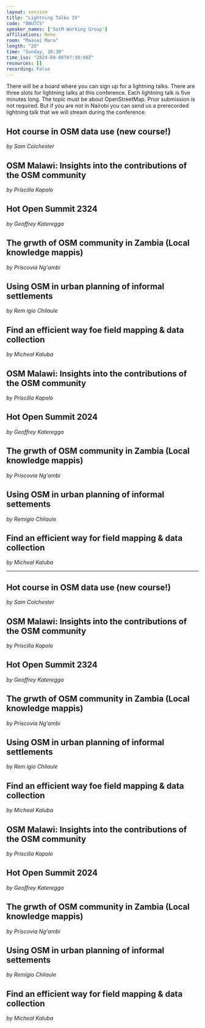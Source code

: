 ```yaml
---
layout: session
title: "Lightning Talks IV"
code: "8NU7CS"
speaker_names: ['SotM Working Group']
affiliations: None
room: "Maasai Mara"
length: "20"
time: "Sunday, 10:30"
time_iso: "2024-09-08T07:30:00Z"
resources: []
recording: False
---
```


There will be a board where you can sign up for a lightning talks. There are three slots for lightning talks at this conference. Each lightning talk is five minutes long. The topic must be about OpenStreetMap. Prior submission is not required. But if you are not in Nairobi you can send us a prerecorded lightning talk that we will stream during the conference.

## Hot course in OSM data use (new course!)
_by Sam Colchester_

## OSM Malawi: Insights into the contributions of the OSM community
_by Priscilla Kapolo_

## Hot Open Summit 2324
_by Geoffrey Kateregga_

## The grwth of OSM community in Zambia (Local knowledge mappis)
_by Priscovia Ng'ambi_

## Using OSM in urban planning of informal settlements
_by Rem ígio Chilaule_

## Find an efficient way foe field mapping &amp; data collection
_by Micheal Kaluba_

## OSM Malawi: Insights into the contributions of the OSM community
_by Priscilla Kapolo_

## Hot Open Summit 2024
_by Geoffrey Kateregga_

## The grwth of OSM community in Zambia (Local knowledge mappis)
_by Priscovia Ng'ambi_

## Using OSM in urban planning of informal settements
_by Remígio Chilaule_

## Find an efficient way for field mapping &amp; data collection
_by Micheal Kaluba_

<hr>

## Hot course in OSM data use (new course!)
_by Sam Colchester_

## OSM Malawi: Insights into the contributions of the OSM community
_by Priscilla Kapolo_

## Hot Open Summit 2324
_by Geoffrey Kateregga_

## The grwth of OSM community in Zambia (Local knowledge mappis)
_by Priscovia Ng'ambi_

## Using OSM in urban planning of informal settlements
_by Rem ígio Chilaule_

## Find an efficient way foe field mapping &amp; data collection
_by Micheal Kaluba_

## OSM Malawi: Insights into the contributions of the OSM community
_by Priscilla Kapolo_

## Hot Open Summit 2024
_by Geoffrey Kateregga_

## The grwth of OSM community in Zambia (Local knowledge mappis)
_by Priscovia Ng'ambi_

## Using OSM in urban planning of informal settements
_by Remígio Chilaule_

## Find an efficient way for field mapping &amp; data collection
_by Micheal Kaluba_

